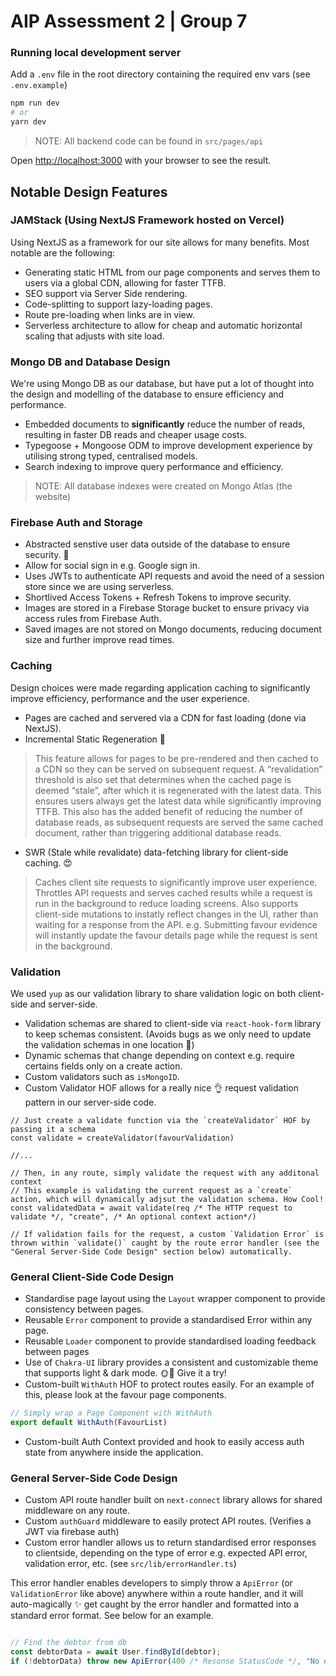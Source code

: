 # AIP Assessment 2 | Group 7

### Running local development server

Add a `.env` file in the root directory containing the required env vars (see `.env.example`)

```bash
npm run dev
# or
yarn dev
```

> NOTE: All backend code can be found in `src/pages/api`

Open [http://localhost:3000](http://localhost:3000) with your browser to see the result.

## Notable Design Features

### JAMStack (Using NextJS Framework hosted on Vercel)

Using NextJS as a framework for our site allows for many benefits. Most notable are the following:

- Generating static HTML from our page components and serves them to users via a global CDN, allowing for faster TTFB.
- SEO support via Server Side rendering.
- Code-splitting to support lazy-loading pages.
- Route pre-loading when links are in view.
- Serverless architecture to allow for cheap and automatic horizontal scaling that adjusts with site load.

### Mongo DB and Database Design

We're using Mongo DB as our database, but have put a lot of thought into the design and modelling of the database to ensure efficiency and performance.

- Embedded documents to **significantly** reduce the number of reads, resulting in faster DB reads and cheaper usage costs.
- Typegoose + Mongoose ODM to improve development experience by utilising strong typed, centralised models.
- Search indexing to improve query performance and efficiency.
> NOTE: All database indexes were created on Mongo Atlas (the website)

### Firebase Auth and Storage

- Abstracted senstive user data outside of the database to ensure security. 🔐
- Allow for social sign in e.g. Google sign in.
- Uses JWTs to authenticate API requests and avoid the need of a session store since we are using serverless.
- Shortlived Access Tokens + Refresh Tokens to improve security.
- Images are stored in a Firebase Storage bucket to ensure privacy via access rules from Firebase Auth.
- Saved images are not stored on Mongo documents, reducing document size and further improve read times.

### Caching

Design choices were made regarding application caching to significantly improve efficiency, performance and the user experience.

- Pages are cached and servered via a CDN for fast loading (done via NextJS).
- Incremental Static Regeneration 👑
> This feature allows for pages to be pre-rendered and then cached to a CDN so they can be served on subsequent request. A “revalidation” threshold is also set that determines when the cached page is deemed “stale”, after which it is regenerated with the latest data. This ensures users always get the latest data while significantly improving TTFB. This also has the added benefit of reducing the number of database reads, as subsequent requests are served the same cached document, rather than triggering additional database reads.
- SWR (Stale while revalidate) data-fetching library for client-side caching. 😍
> Caches client site requests to significantly improve user experience. Throttles API requests and serves cached results while a request is run in the background to reduce loading screens. Also supports client-side mutations to instatly reflect changes in the UI, rather than waiting for a response from the API. e.g. Submitting favour evidence will instantly update the favour details page while the request is sent in the background.

### Validation

We used `yup` as our validation library to share validation logic on both client-side and server-side.

- Validation schemas are shared to client-side via `react-hook-form` library to keep schemas consistent. (Avoids bugs as we only need to update the validation schemas in one location 🤩)
- Dynamic schemas that change depending on context e.g. require certains fields only on a create action.
- Custom validators such as `isMongoID`.
- Custom Validator HOF allows for a really nice 👌 request validation pattern in our server-side code.

```
// Just create a validate function via the `createValidator` HOF by passing it a schema
const validate = createValidator(favourValidation)

//...

// Then, in any route, simply validate the request with any additonal context
// This example is validating the current request as a `create` action, which will dynamically adjsut the validation schema. How Cool!
const validatedData = await validate(req /* The HTTP request to validate */, "create", /* An optional context action*/)

// If validation fails for the request, a custom `Validation Error` is thrown within `validate()` caught by the route error handler (see the "General Server-Side Code Design" section below) automatically.
```

### General Client-Side Code Design

- Standardise page layout using the `Layout` wrapper component to provide consistency between pages.
- Reusable `Error` component to provide a standardised Error within any page.
- Reusable `Loader` component to provide standardised loading feedback between pages
- Use of `Chakra-UI` library provides a consistent and customizable theme that supports light & dark mode. 🌞🌙 Give it a try!
- Custom-built `WithAuth` HOF to protect routes easily. For an example of this, please look at the favour page components.

```typescript
// Simply wrap a Page Component with WithAuth
export default WithAuth(FavourList)
```

- Custom-built Auth Context provided and hook to easily access auth state from anywhere inside the application.

### General Server-Side Code Design

- Custom API route handler built on `next-connect` library allows for shared middleware on any route.
- Custom `authGuard` middleware to easily protect API routes. (Verifies a JWT via firebase auth)
- Custom error handler allows us to return standardised error responses to clientside, depending on the type of error e.g. expected API error, validation error, etc. (see `src/lib/errorHandler.ts`)

This error handler enables developers to simply throw a `ApiError` (or `ValidationError` like above) anywhere within a route handler, and it will auto-magically ✨ get caught by the error handler and formatted into a standard error format. See below for an example.

```typescript

// Find the debtor from db
const debtorData = await User.findById(debtor);
if (!debtorData) throw new ApiError(400 /* Resonse StatusCode */, "No debtor with that ID exists.", /* Error details */);

```

